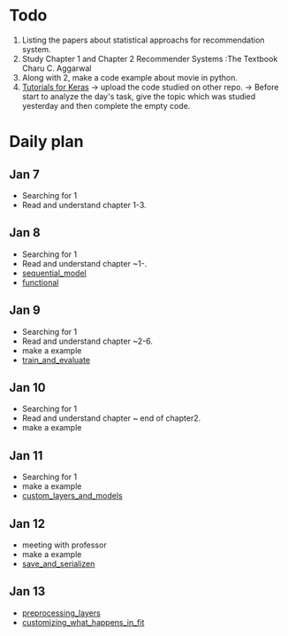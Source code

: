 # Todo
  1. Listing the papers about statistical approachs for recommendation system.
  2. Study Chapter 1 and Chapter 2 Recommender Systems :The Textbook Charu C. Aggarwal
  3. Along with 2, make a code example about movie in python.
  4. [Tutorials for Keras](https://www.tensorflow.org/guide/keras) -> upload the code studied on other repo.
    -> Before start to analyze the day's task, give the topic which was studied yesterday and then complete the empty code.

# Daily plan
## Jan 7 
- Searching for 1
- Read and understand chapter 1-3.
## Jan 8
- Searching for 1
- Read and understand chapter ~1-.
- [sequential_model](https://www.tensorflow.org/guide/keras/sequential_model)
- [functional](https://www.tensorflow.org/guide/keras/functional)

## Jan 9
- Searching for 1
- Read and understand chapter ~2-6.
- make a example
- [train_and_evaluate](https://www.tensorflow.org/guide/keras/train_and_evaluate)

## Jan 10
- Searching for 1
- Read and understand chapter ~ end of chapter2.
- make a example
## Jan 11
- Searching for 1
- make a example
- [custom_layers_and_models](https://www.tensorflow.org/guide/keras/custom_layers_and_models)

## Jan 12
- meeting with professor
- make a example
- [save_and_serializen](https://www.tensorflow.org/guide/keras/save_and_serializen)

## Jan 13
- [preprocessing_layers](https://www.tensorflow.org/guide/keras/preprocessing_layers)
- [customizing_what_happens_in_fit](https://www.tensorflow.org/guide/keras/customizing_what_happens_in_fit)

